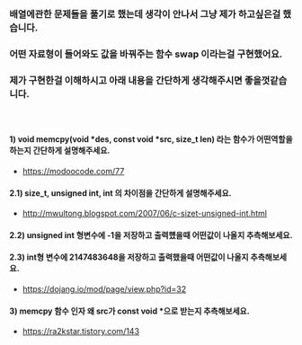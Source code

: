 ### 배열에관한 문제들을 풀기로 했는데 생각이 안나서 그냥 제가 하고싶은걸 했습니다.
### 어떤 자료형이 들어와도 값을 바꿔주는 함수 swap 이라는걸 구현했어요.
### 제가 구현한걸 이해하시고 아래 내용을 간단하게 생각해주시면 좋을껏같습니다.<br/><br/><br/>

#### 1) void	memcpy(void *des, const void *src, size_t len) 라는 함수가 어떤역할을 하는지 간단하게 설명해주세요. 
- https://modoocode.com/77
#### 2.1) size_t, unsigned int, int 의 차이점을 간단하게 설명해주세요.
- http://mwultong.blogspot.com/2007/06/c-sizet-unsigned-int.html
#### 2.2) unsigned int 형변수에 -1을 저장하고 출력헀을때 어떤값이 나올지 추측해보세요.
#### 2.3) int형 변수에 2147483648을 저장하고 출력했을때 어떤값이 나올지 추측해보세요.
- https://dojang.io/mod/page/view.php?id=32
#### 3) memcpy 함수 인자 왜 src가 const void *으로 받는지 추측해보세요.
- https://ra2kstar.tistory.com/143